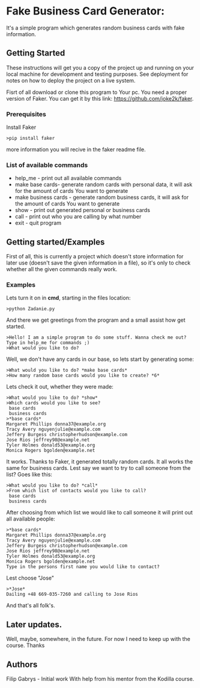 # Fake Business Card Generator:

It's a simple program which generates random business cards with fake information.

## Getting Started

These instructions will get you a copy of the project up and running on your local machine for development and testing purposes. See deployment for notes on how to deploy the project on a live system.

Fisrt of all download or clone this program to Your pc.
You need a proper version of Faker. You can get it by this link: https://github.com/joke2k/faker.


### Prerequisites

Install Faker

```
>pip install faker
```
more information you will recive in the faker readme file.

### List of available commands

- help_me - print out all available commands
- make base cards- generate random cards with personal data, it will ask for the amount of cards You want to generate
- make business cards - generate random business cards, it will ask for the amount of cards You want to generate
- show - print out generated personal or business cards
- call - print out who you are calling by what number
- exit - quit program

## Getting started/Examples

First of all, this is currently a project which doesn't store information for later use (doesn't save the given information in a file), so it's only to check whether all the given commands really work.

### Examples

Lets turn it on in **cmd**, starting in the files location:
```
>python Zadanie.py
```
And there we get greetings from the program and a small assist how get started.
```
>Hello! I am a simple program to do some stuff. Wanna check me out? Type in help_me for commands ;)
>What would you like to do?
```

Well, we don't have any cards in our base, so lets start by generating some:
```
>What would you like to do? *make base cards*
>How many random base cards would you like to create? *6*
```

Lets check it out, whether they were made:
```
>What would you like to do? *show*
>Which cards would you like to see? 
 base cards
 business cards
>*base cards*
Margaret Phillips donna37@example.org
Tracy Avery nguyenjulie@example.com
Jeffery Burgess christopherhudson@example.com
Jose Rios jeffrey98@example.net
Tyler Holmes donald53@example.org
Monica Rogers bgolden@example.net

```
It works. Thanks to Faker, it generated totally random cards. It all works the same for business cards.
Lest say we want to try to call someone from the list? Goes like this:
```
>What would you like to do? *call*
>From which list of contacts would you like to call? 
 base cards
 business cards
```
After choosing from which list we would like to call someone it will print out all available people:
```
>*base cards*
Margaret Phillips donna37@example.org
Tracy Avery nguyenjulie@example.com
Jeffery Burgess christopherhudson@example.com
Jose Rios jeffrey98@example.net
Tyler Holmes donald53@example.org
Monica Rogers bgolden@example.net
Type in the persons first name you would like to contact?
```
Lest choose "Jose"
```
>*Jose*
Dailing +48 669-035-7260 and calling to Jose Rios
```

And that's all folk's.

## Later updates.
Well, maybe, somewhere, in the future. For now I need to keep up with the course. 
Thanks

## Authors
Filip Gabrys - Initial work With help from his mentor from the Kodilla course.

